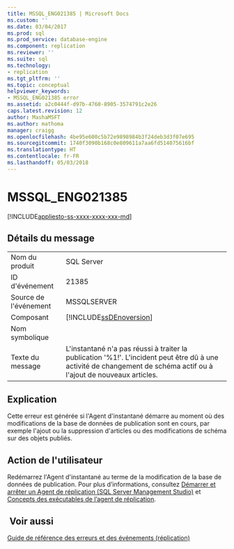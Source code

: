 ```yaml
---
title: MSSQL_ENG021385 | Microsoft Docs
ms.custom: ''
ms.date: 03/04/2017
ms.prod: sql
ms.prod_service: database-engine
ms.component: replication
ms.reviewer: ''
ms.suite: sql
ms.technology:
- replication
ms.tgt_pltfrm: ''
ms.topic: conceptual
helpviewer_keywords:
- MSSQL_ENG021385 error
ms.assetid: a2c0444f-d97b-4760-8905-3574791c2e26
caps.latest.revision: 12
author: MashaMSFT
ms.author: mathoma
manager: craigg
ms.openlocfilehash: 4be95e600c5b72e9898984b3f24deb3d3f07e695
ms.sourcegitcommit: 1740f3090b168c0e809611a7aa6fd514075616bf
ms.translationtype: HT
ms.contentlocale: fr-FR
ms.lasthandoff: 05/03/2018
---
```

# <a name="mssqleng021385"></a>MSSQL_ENG021385
[!INCLUDE[appliesto-ss-xxxx-xxxx-xxx-md](../../includes/appliesto-ss-xxxx-xxxx-xxx-md.md)]
    
## <a name="message-details"></a>Détails du message  
  
|||  
|-|-|  
|Nom du produit|SQL Server|  
|ID d'événement|21385|  
|Source de l'événement|MSSQLSERVER|  
|Composant|[!INCLUDE[ssDEnoversion](../../includes/ssdenoversion-md.md)]|  
|Nom symbolique||  
|Texte du message|L'instantané n'a pas réussi à traiter la publication '%1!'. L'incident peut être dû à une activité de changement de schéma actif ou à l'ajout de nouveaux articles.|  
  
## <a name="explanation"></a>Explication  
 Cette erreur est générée si l'Agent d'instantané démarre au moment où des modifications de la base de données de publication sont en cours, par exemple l'ajout ou la suppression d'articles ou des modifications de schéma sur des objets publiés.  
  
## <a name="user-action"></a>Action de l'utilisateur  
 Redémarrez l'Agent d'instantané au terme de la modification de la base de données de publication. Pour plus d’informations, consultez [Démarrer et arrêter un Agent de réplication &#40;SQL Server Management Studio&#41;](../../relational-databases/replication/agents/start-and-stop-a-replication-agent-sql-server-management-studio.md) et [Concepts des exécutables de l’agent de réplication](../../relational-databases/replication/concepts/replication-agent-executables-concepts.md).  
  
## <a name="see-also"></a> Voir aussi  
 [Guide de référence des erreurs et des événements &#40;réplication&#41;](../../relational-databases/replication/errors-and-events-reference-replication.md)  
  
  
